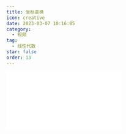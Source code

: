 ```yaml
---
title: 坐标变换
icon: creative
date: 2023-03-07 10:16:05
category:
  - 视频
tag:
  - 线性代数
star: false
order: 13
---
```



<div class="video-container">
  <iframe src="//player.bilibili.com/player.html?aid=483115509&bvid=BV1bT411e7Cv&cid=1063545885&page=13" scrolling="no" border="0" frameborder="no" framespacing="0" allowfullscreen="true"> </iframe>
</div>
